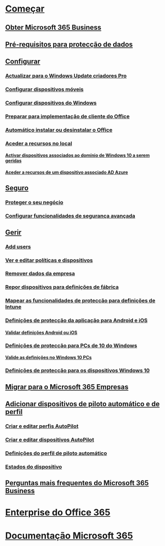 # [Começar](microsoft-365-business-overview.md)
## [Obter Microsoft 365 Business](sign-up.md)
## [Pré-requisitos para protecção de dados](pre-requisites-for-data-protection.md)
## [Configurar](set-up.md)
### [Actualizar para o Windows Update criadores Pro](upgrade-to-windows-pro-creators-update.md)
### [Configurar dispositivos móveis](set-up-mobile-devices.md)
### [Configurar dispositivos do Windows](set-up-windows-devices.md)
### [Preparar para implementação de cliente do Office](prepare-for-office-client-deployment.md)
### [Automático instalar ou desinstalar o Office](auto-install-or-uninstall-office.md)
### [Aceder a recursos no local]()
#### [Activar dispositivos associados ao domínio de Windows 10 a serem geridas](manage-windows-devices.md)
#### [Aceder a recursos de um dispositivo associado AD Azure](access-resources.md)
## [Seguro](security-features.md)
### [Proteger o seu negócio](/Office365/Admin/security-and-compliance/secure-your-business-data?toc=/microsoft-365/business/toc.json&bc=/microsoft-365/business/breadcrumb/toc.json)
### [Configurar funcionalidades de segurança avançada](set-up-advanced-security.md)
## [Gerir](manage.md)
### [Add users](add-users-m365b.md)
### [Ver e editar políticas e dispositivos](view-policies-and-devices.md)
### [Remover dados da empresa](remove-company-data.md)
### [Repor dispositivos para definições de fábrica](reset-devices-to-factory-settings.md)
### [Mapear as funcionalidades de protecção para definições de Intune](map-protection-features-to-intune-settings.md)
### [Definições de protecção da aplicação para Android e iOS](app-protection-settings-for-android-and-ios.md)
#### [Validar definições Android ou iOS](validate-settings-on-android-or-ios.md)
### [Definições de protecção para PCs de 10 do Windows](protection-settings-for-windows-10-pcs.md)
#### [Valide as definições no Windows 10 PCs](validate-settings-on-windows-10-pcs.md)
### [Definições de protecção para os dispositivos Windows 10](protection-settings-for-windows-10-devices.md)
## [Migrar para o Microsoft 365 Empresas](migrate-to-microsoft-365-business.md)
## [Adicionar dispositivos de piloto automático e de perfil](add-autopilot-devices-and-profile.md)
### [Criar e editar perfis AutoPilot](create-and-edit-autopilot-profiles.md)
### [Criar e editar dispositivos AutoPilot](create-and-edit-autopilot-devices.md)
### [Definições do perfil de piloto automático](autopilot-profile-settings.md)
### [Estados do dispositivo](device-states.md)
## [Perguntas mais frequentes do Microsoft 365 Business](support/microsoft-365-business-faqs.md)
# [Enterprise do Office 365](https://docs.microsoft.com/office365/enterprise)
# [Documentação Microsoft 365](https://docs.microsoft.com/microsoft-365)